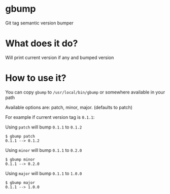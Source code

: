 # gbump
Git tag semantic version bumper

What does it do?
================

Will print current version if any and bumped version

How to use it?
==============

You can copy `gbump` to `/usr/local/bin/gbump` or somewhere available in your path

Available options are: patch, minor, major. (defaults to patch)

For example if current version tag is `0.1.1`:

Using `patch` will bump `0.1.1` to `0.1.2`

    $ gbump patch
    0.1.1 --> 0.1.2

Using `minor` will bump `0.1.1` to `0.2.0`

    $ gbump minor
    0.1.1 --> 0.2.0

Using `major` will bump `0.1.1` to `1.0.0`

    $ gbump major
    0.1.1 --> 1.0.0
